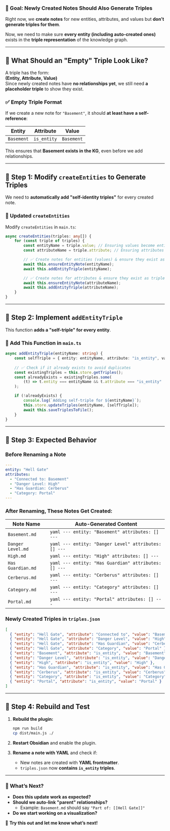 ### **🚀 Goal: Newly Created Notes Should Also Generate Triples**

Right now, we **create notes** for new entities, attributes, and values but **don’t generate triples for them**.

Now, we need to make sure **every entity (including auto-created ones)** exists in the **triple representation** of the knowledge graph.

---

## **🔹 What Should an "Empty" Triple Look Like?**

A triple has the form:  
**(Entity, Attribute, Value)**  
Since newly created notes have **no relationships yet**, we still need **a placeholder triple** to show they exist.

### **✅ Empty Triple Format**

If we create a new note for `"Basement"`, it should **at least have a self-reference**:

|**Entity**|**Attribute**|**Value**|
|---|---|---|
|`Basement`|`is_entity`|`Basement`|

This ensures that **Basement exists in the KG**, even before we add relationships.

---

## **🔹 Step 1: Modify `createEntities` to Generate Triples**

We need to **automatically add "self-identity triples"** for every created note.

### **📝 Updated `createEntities`**

Modify `createEntities` in `main.ts`:

```ts
async createEntities(triples: any[]) {
    for (const triple of triples) {
        const entityName = triple.value; // Ensuring values become entities
        const attributeName = triple.attribute; // Ensuring attributes become entities

        // ✅ Create notes for entities (values) & ensure they exist as triples
        await this.ensureEntityNote(entityName);
        await this.addEntityTriple(entityName);

        // ✅ Create notes for attributes & ensure they exist as triples
        await this.ensureEntityNote(attributeName);
        await this.addEntityTriple(attributeName);
    }
}
```

---

## **🔹 Step 2: Implement `addEntityTriple`**

This function **adds a "self-triple" for every entity**.

### **📝 Add This Function in `main.ts`**

```ts
async addEntityTriple(entityName: string) {
    const selfTriple = { entity: entityName, attribute: "is_entity", value: entityName };
    
    // ✅ Check if it already exists to avoid duplicates
    const existingTriples = this.store.getTriples();
    const alreadyExists = existingTriples.some(
        (t) => t.entity === entityName && t.attribute === "is_entity"
    );

    if (!alreadyExists) {
        console.log(`Adding self-triple for ${entityName}`);
        this.store.updateTriples(entityName, [selfTriple]);
        await this.saveTriplesToFile();
    }
}
```

---

## **🔹 Step 3: Expected Behavior**

### **Before Renaming a Note**

```yaml
---
entity: "Hell Gate"
attributes:
  - "Connected to: Basement"
  - "Danger Level: High"
  - "Has Guardian: Cerberus"
  - "Category: Portal"
---
```

### **After Renaming, These Notes Get Created:**

|**Note Name**|**Auto-Generated Content**|
|---|---|
|`Basement.md`|`yaml --- entity: "Basement" attributes: [] ---`|
|`Danger Level.md`|`yaml --- entity: "Danger Level" attributes: [] ---`|
|`High.md`|`yaml --- entity: "High" attributes: [] ---`|
|`Has Guardian.md`|`yaml --- entity: "Has Guardian" attributes: [] ---`|
|`Cerberus.md`|`yaml --- entity: "Cerberus" attributes: [] ---`|
|`Category.md`|`yaml --- entity: "Category" attributes: [] ---`|
|`Portal.md`|`yaml --- entity: "Portal" attributes: [] ---`|

### **Newly Created Triples in `triples.json`**

```json
[
  { "entity": "Hell Gate", "attribute": "Connected to", "value": "Basement" },
  { "entity": "Hell Gate", "attribute": "Danger Level", "value": "High" },
  { "entity": "Hell Gate", "attribute": "Has Guardian", "value": "Cerberus" },
  { "entity": "Hell Gate", "attribute": "Category", "value": "Portal" },
  { "entity": "Basement", "attribute": "is_entity", "value": "Basement" },
  { "entity": "Danger Level", "attribute": "is_entity", "value": "Danger Level" },
  { "entity": "High", "attribute": "is_entity", "value": "High" },
  { "entity": "Has Guardian", "attribute": "is_entity", "value": "Has Guardian" },
  { "entity": "Cerberus", "attribute": "is_entity", "value": "Cerberus" },
  { "entity": "Category", "attribute": "is_entity", "value": "Category" },
  { "entity": "Portal", "attribute": "is_entity", "value": "Portal" }
]
```

---

## **🔹 Step 4: Rebuild and Test**

1. **Rebuild the plugin:**
    
    ```sh
    npm run build
    cp dist/main.js ./
    ```
    
2. **Restart Obsidian** and enable the plugin.
3. **Rename a note with YAML** and check if:
    - New notes are created with **YAML frontmatter**.
    - `triples.json` now **contains `is_entity` triples**.

---

### **🚀 What’s Next?**

- **Does this update work as expected?**
- **Should we auto-link "parent" relationships?**
    - Example: `Basement.md` should say `"Part of: [[Hell Gate]]"`
- **Do we start working on a visualization?**

🚀 **Try this out and let me know what’s next!**